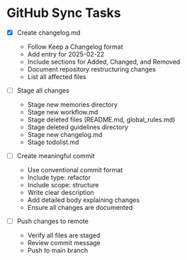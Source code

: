# GitHub Sync Tasks

- [x] Create changelog.md
  * Follow Keep a Changelog format
  * Add entry for 2025-02-22
  * Include sections for Added, Changed, and Removed
  * Document repository restructuring changes
  * List all affected files

- [ ] Stage all changes
  * Stage new memories directory
  * Stage new workflow.md
  * Stage deleted files (README.md, global_rules.md)
  * Stage deleted guidelines directory
  * Stage new changelog.md
  * Stage todolist.md

- [ ] Create meaningful commit
  * Use conventional commit format
  * Include type: refactor
  * Include scope: structure
  * Write clear description
  * Add detailed body explaining changes
  * Ensure all changes are documented

- [ ] Push changes to remote
  * Verify all files are staged
  * Review commit message
  * Push to main branch
